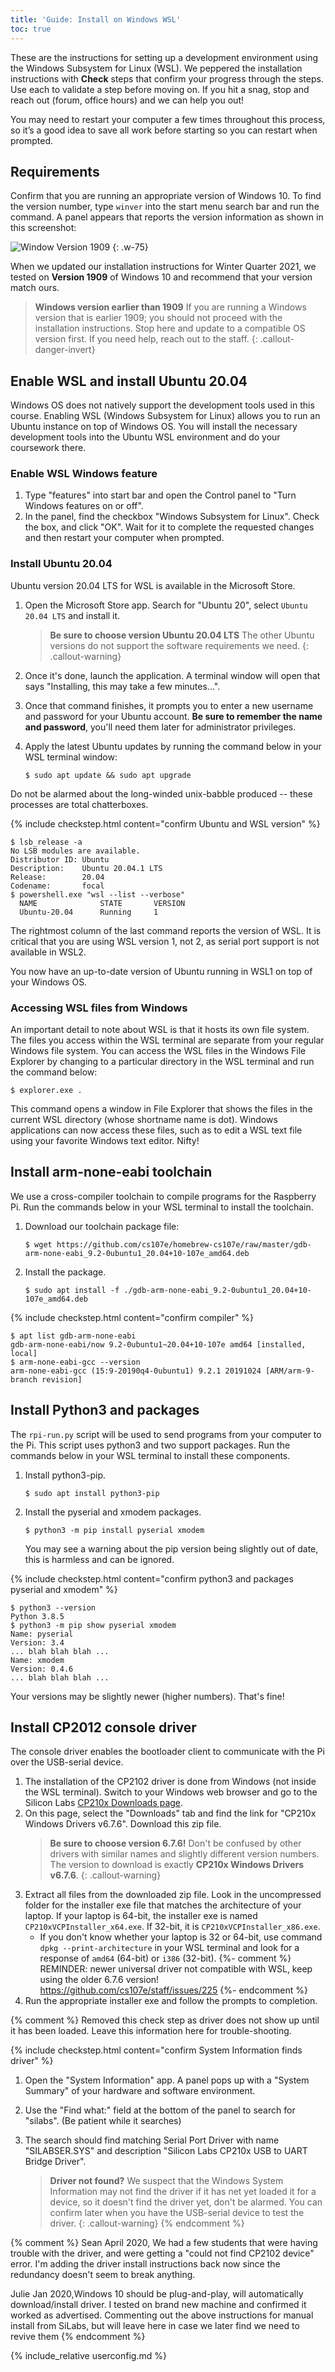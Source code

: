 ```yaml
---
title: 'Guide: Install on Windows WSL'
toc: true
---
```


<script>
$().ready(function() {
    var elems = document.getElementsByClassName('language-console');
    for (const elem of elems) elem.className += ' console-ubuntu';
});
</script>

These are the instructions for setting up a development environment using the Windows Subsystem for Linux (WSL). We peppered the installation instructions with <i class="fa fa-check-square-o fa-lg"></i> __Check__ steps that confirm your progress through the steps. Use each to validate a step before moving on.  If you hit a snag, stop and reach out (forum, office hours) and we can help you out!

You may need to restart your computer a few times throughout this process, so it’s a good idea to save all work before starting so you can restart when prompted.

## Requirements
Confirm that you are running an appropriate version of Windows 10. To find the version number, type `winver` into the start menu search bar and run the command. A panel appears that reports the version information as shown in this screenshot:

![Window Version 1909](images/winver.png)
{: .w-75}

When we updated our installation instructions for Winter Quarter 2021, we tested on __Version 1909__ of Windows 10 and recommend that your version match ours. 
> __Windows version earlier than 1909__ If you are running a Windows version that is earlier 1909; you should not proceed with the installation instructions. Stop here and update to a compatible OS version first. If you need help, reach out to the staff.
{: .callout-danger-invert}

## Enable WSL and install Ubuntu 20.04

Windows OS does not natively support the development tools used in this course. Enabling WSL (Windows Subsystem for Linux) allows you to run an Ubuntu instance on top of Windows OS. You will install the necessary development tools into the Ubuntu WSL environment and do your coursework there.

### Enable WSL Windows feature

1. Type "features" into start bar and open the Control panel to "Turn Windows features on or off". 
1. In the panel, find the checkbox "Windows Subsystem for Linux". Check the box, and click "OK". Wait for it to complete the requested changes and then restart your computer when prompted.

### Install Ubuntu 20.04

Ubuntu version 20.04 LTS for WSL is available in the Microsoft Store.

1. Open the Microsoft Store app. Search for "Ubuntu 20", select `Ubuntu 20.04 LTS` and install it.
    > __Be sure to choose version Ubuntu 20.04 LTS__
    > The other Ubuntu versions do not support the software requirements we need.
    {: .callout-warning}
1. Once it's done, launch the application. A terminal window will open that says "Installing, this may take a few minutes...".
1. Once that command finishes, it prompts you to enter a new username and password for your Ubuntu account. __Be sure to remember the name and password__, you'll need them later for administrator privileges.
1. Apply the latest Ubuntu updates by running the command below in your WSL terminal window:

    ```console
    $ sudo apt update && sudo apt upgrade
    ```
Do not be alarmed about the long-winded unix-babble produced -- these processes are total chatterboxes.

{% include checkstep.html content="confirm Ubuntu and WSL version" %}
```console
$ lsb_release -a
No LSB modules are available.
Distributor ID: Ubuntu
Description:    Ubuntu 20.04.1 LTS
Release:        20.04
Codename:       focal
$ powershell.exe "wsl --list --verbose"
  NAME              STATE       VERSION
  Ubuntu-20.04      Running     1
```
The rightmost column of the last command reports the version of WSL. It is critical that you are using WSL version 1, not 2, as serial port support is not available in WSL2. 

You now have an up-to-date version of Ubuntu running in WSL1 on top of your Windows OS.

<a name="files"></a>
### Accessing WSL files from Windows

An important detail to note about WSL is that it hosts its own file system. The files you access within the WSL terminal are separate from your regular Windows file system. You can access the WSL files in the Windows File Explorer by changing to a particular directory in the WSL terminal and run the command below:

```console
$ explorer.exe .
```

This command opens a window in File Explorer that shows the files in the current WSL directory (whose shortname name is dot). Windows applications can now access these files, such as to edit a WSL text file using your favorite Windows text editor. Nifty!

## Install arm-none-eabi toolchain

We use a cross-compiler toolchain to compile programs for the Raspberry Pi. Run the commands below in your WSL terminal to install the toolchain.

1. Download our toolchain package file:
    ```console
    $ wget https://github.com/cs107e/homebrew-cs107e/raw/master/gdb-arm-none-eabi_9.2-0ubuntu1_20.04+10-107e_amd64.deb
    ```

2. Install the package.

   ```console
   $ sudo apt install -f ./gdb-arm-none-eabi_9.2-0ubuntu1_20.04+10-107e_amd64.deb
   ```


{% include checkstep.html content="confirm compiler" %}
```console
$ apt list gdb-arm-none-eabi
gdb-arm-none-eabi/now 9.2-0ubuntu1~20.04+10-107e amd64 [installed, local]
$ arm-none-eabi-gcc --version
arm-none-eabi-gcc (15:9-20190q4-0ubuntu1) 9.2.1 20191024 [ARM/arm-9-branch revision]
```

## Install Python3 and packages

The `rpi-run.py` script will be used to send programs from your computer to the Pi. This script uses python3 and two support packages. Run the commands below in your WSL terminal to install these components.

1.  Install python3-pip.

    ```console
    $ sudo apt install python3-pip
    ```


1.  Install the pyserial and xmodem packages.

    ```console
    $ python3 -m pip install pyserial xmodem
    ```

    You may see a warning about the pip version being slightly out of date, this is harmless and can be ignored.

{% include checkstep.html content="confirm python3 and packages pyserial and xmodem" %}
```console
$ python3 --version
Python 3.8.5
$ python3 -m pip show pyserial xmodem 
Name: pyserial
Version: 3.4
... blah blah blah ...
Name: xmodem
Version: 0.4.6
... blah blah blah ...
```
Your versions may be slightly newer (higher numbers). That's fine!

## Install CP2012 console driver
The console driver enables the bootloader client to communicate with the Pi over the USB-serial device. 

1. The installation of the CP2102 driver is done from Windows (not inside the WSL terminal). Switch to your Windows web browser and go to the Silicon Labs [CP210x Downloads page](https://www.silabs.com/developers/usb-to-uart-bridge-vcp-drivers).
1. On this page, select the "Downloads" tab and find the link for "CP210x Windows Drivers v6.7.6". Download this zip file. 
    > __Be sure to choose version 6.7.6!__ Don't be confused by other drivers with similar names and slightly different version numbers. The version to download is exactly __CP210x Windows Drivers v6.7.6__. 
    {: .callout-warning}
1. Extract all files from the downloaded zip file. Look in the uncompressed folder for the installer exe file that matches the architecture of your laptop.  If your laptop is 64-bit, the installer exe is named `CP210xVCPInstaller_x64.exe`. If 32-bit, it is `CP210xVCPInstaller_x86.exe`.
    - If you don't know whether your laptop is 32 or 64-bit, use command `dpkg --print-architecture` in your WSL terminal and look for a response of `amd64` (64-bit) or `i386` (32-bit).
{%- comment %}
REMINDER: newer universal driver not compatible with WSL, keep using the older 6.7.6 version! https://github.com/cs107e/staff/issues/225
{%- endcomment %}
1. Run the appropriate installer exe and follow the prompts to completion.

{% comment %}
Removed this check step as driver does not show up until it has been loaded. Leave this information here for trouble-shooting.

{% include checkstep.html content="confirm System Information finds driver" %}
1. Open the "System Information" app. A panel pops up with a "System Summary" of your hardware and software environment.
1. Use the "Find what:" field at the bottom of the panel to search for "silabs". (Be patient while it searches)
1. The search should find matching Serial Port Driver with name "SILABSER.SYS" and description "Silicon Labs CP210x USB to UART Bridge Driver".

    > __Driver not found?__ We suspect that the Windows System Information may not find the driver if it has net yet loaded it for a device, so it doesn't find the driver yet, don't be alarmed. You can confirm later when you have the USB-serial device to test the driver.
    {: .callout-warning}
{% endcomment %}

{% comment %}
Sean April 2020, We had a few students that were having trouble with the driver, and were getting a "could not find CP2102 device" error. I'm adding the driver install instructions back now since the redundancy doesn't seem to break anything.

Julie Jan 2020,Windows 10 should be plug-and-play, will automatically download/install driver. I tested on brand new machine and confirmed it worked as advertised. Commenting out the above instructions for manual install from SiLabs, but will leave here in case we later find we need to revive them
{% endcomment %}

{% include_relative userconfig.md %}
